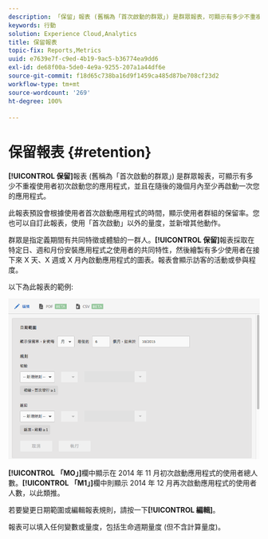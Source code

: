 ```yaml
---
description: 「保留」報表 (舊稱為「首次啟動的群眾」) 是群眾報表，可顯示有多少不重複使用者初次啟動您的應用程式，並且在隨後的幾個月內至少再啟動一次您的應用程式。
keywords: 行動
solution: Experience Cloud,Analytics
title: 保留報表
topic-fix: Reports,Metrics
uuid: e7639e7f-c9ed-4b19-9ac5-b36774ea9dd6
exl-id: de68f00a-5de0-4e9a-9255-207a1a44df6e
source-git-commit: f18d65c738ba16d9f1459ca485d87be708cf23d2
workflow-type: tm+mt
source-wordcount: '269'
ht-degree: 100%

---
```


# 保留報表 {#retention}

**[!UICONTROL 保留]**&#x200B;報表 (舊稱為「首次啟動的群眾」) 是群眾報表，可顯示有多少不重複使用者初次啟動您的應用程式，並且在隨後的幾個月內至少再啟動一次您的應用程式。

此報表預設會根據使用者首次啟動應用程式的時間，顯示使用者群組的保留率。您也可以自訂此報表，使用「首次啟動」以外的量度，並新增其他動作。

群眾是指定義期間有共同特徵或體驗的一群人。**[!UICONTROL 保留]**&#x200B;報表採取在特定日、週和月份安裝應用程式之使用者的共同特性，然後繪製有多少使用者在接下來 X 天、X 週或 X 月內啟動應用程式的圖表。報表會顯示訪客的活動或參與程度。

以下為此報表的範例:

![](assets/report_retention_edit.png)

**[!UICONTROL 「MO」]**&#x200B;欄中顯示在 2014 年 11 月初次啟動應用程式的使用者總人數。**[!UICONTROL 「M1」]**&#x200B;欄中則顯示 2014 年 12 月再次啟動應用程式的使用者人數，以此類推。

若要變更日期範圍或編輯報表規則，請按一下&#x200B;**[!UICONTROL 編輯]**。

報表可以填入任何變數或量度，包括生命週期量度 (但不含計算量度)。
